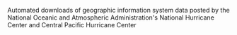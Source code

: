 Automated downloads of geographic information system data posted by the National Oceanic and Atmospheric Administration's National Hurricane Center and Central Pacific Hurricane Center
